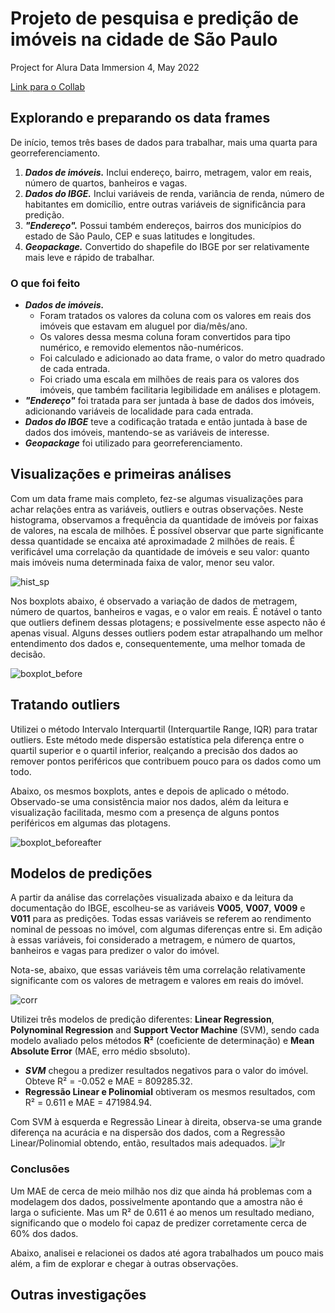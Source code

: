 # Projeto de pesquisa e predição de imóveis na cidade de São Paulo
Project for Alura Data Immersion 4, May 2022

[Link para o Collab](https://colab.research.google.com/drive/1tyubfCSsURKhDbF8UrA5WB0Q8j0WhEVR#scrollTo=vH6m6Ch0F4mL)

## Explorando e preparando os data frames
De início, temos três bases de dados para trabalhar, mais uma quarta para georreferenciamento.
1. ***Dados de imóveis.*** Inclui endereço, bairro, metragem, valor em reais, número de quartos, banheiros e vagas.
2. ***Dados do IBGE.*** Inclui variáveis de renda, variância de renda, número de habitantes em domicílio, entre outras variáveis de significância para predição.
3. ***"Endereço".*** Possui também endereços, bairros dos municípios do estado de São Paulo, CEP e suas latitudes e longitudes. 
4. ***Geopackage.*** Convertido do shapefile do IBGE por ser relativamente mais leve e rápido de trabalhar.

### O que foi feito
- ***Dados de imóveis.***
  - Foram tratados os valores da coluna com os valores em reais dos imóveis que estavam em aluguel por dia/mês/ano. 
  - Os valores dessa mesma coluna foram convertidos para tipo numérico, e removido elementos não-numéricos.
  - Foi calculado e adicionado ao data frame, o valor do metro quadrado de cada entrada.
  - Foi criado uma escala em milhões de reais para os valores dos imóveis, que também facilitaria legibilidade em análises e plotagem.
- ***"Endereço"*** foi tratada para ser juntada à base de dados dos imóveis, adicionando variáveis de localidade para cada entrada.
- ***Dados do IBGE*** teve a codificação tratada e então juntada à base de dados dos imóveis, mantendo-se as variáveis de interesse.
- ***Geopackage*** foi utilizado para georreferenciamento.

## Visualizações e primeiras análises
Com um data frame mais completo, fez-se algumas visualizações para achar relações entra as variáveis, outliers e outras observações.
Neste histograma, observamos a frequência da quantidade de imóveis por faixas de valores, na escala de milhões. É possível observar que parte significante dessa quantidade se encaixa até aproximadade 2 milhões de reais. É verificável uma correlação da quantidade de imóveis e seu valor: quanto mais imóveis numa determinada faixa de valor, menor seu valor.

![hist_sp](https://user-images.githubusercontent.com/95704769/172647447-89e7b9c5-699a-4c63-8629-e2eb2c4743e3.png)


Nos boxplots abaixo, é observado a variação de dados de metragem, número de quartos, banheiros e vagas, e o valor em reais. É notável o tanto que outliers definem  dessas plotagens; e possivelmente esse aspecto não é apenas visual. Alguns desses outliers podem estar atrapalhando um melhor entendimento dos dados e, consequentemente, uma melhor tomada de decisão.

![boxplot_before](https://user-images.githubusercontent.com/95704769/172651012-adc833ea-96bf-4c91-a3f4-2063334f68fc.png)


## Tratando outliers
Utilizei o método Intervalo Interquartil (Interquartile Range, IQR) para tratar outliers. Este método mede dispersão estatística pela diferença entre o quartil superior e o quartil inferior, realçando a precisão dos dados ao remover pontos periféricos que contribuem pouco para os dados como um todo.

Abaixo, os mesmos boxplots, antes e depois de aplicado o método. Observado-se uma consistência maior nos dados, além da leitura e visualização facilitada, mesmo com a presença de alguns pontos periféricos em algumas das plotagens.

![boxplot_beforeafter](https://user-images.githubusercontent.com/95704769/172656222-d6ed3f7a-f5a9-45d1-82db-f3b65fb883d7.png)

## Modelos de predições
A partir da análise das correlações visualizada abaixo e da leitura da documentação do IBGE, escolheu-se as variáveis **V005**, **V007**, **V009** e **V011** para as predições. Todas essas variáveis se referem ao rendimento nominal de pessoas no imóvel, com algumas diferenças entre si. Em adição à essas variáveis, foi considerado a metragem, e número de quartos, banheiros e vagas para predizer o valor do imóvel.

Nota-se, abaixo, que essas variáveis têm uma correlação relativamente significante com os valores de metragem e valores em reais do imóvel.

![corr](https://user-images.githubusercontent.com/95704769/172659738-21a110f5-d8af-4711-ac5f-c5bb9263664e.png)

Utilizei três modelos de predição diferentes: **Linear Regression**, **Polynominal Regression** and **Support Vector Machine** (SVM), sendo cada modelo avaliado pelos métodos **R²** (coeficiente de determinação) e **Mean Absolute Error** (MAE, erro médio sbsoluto).
- ***SVM*** chegou a predizer resultados negativos para o valor do imóvel. Obteve R² = -0.052 e MAE = 809285.32.
- **Regressão Linear e Polinomial** obtiveram os mesmos resultados, com R² = 0.611 e MAE = 471984.94.

Com SVM à esquerda e Regressão Linear à direita, observa-se uma grande diferença na acurácia e na dispersão dos dados, com a Regressão Linear/Polinomial obtendo, então, resultados mais adequados.
![lr](https://user-images.githubusercontent.com/95704769/172667222-8e6bf7ea-7802-4f0f-9fdc-ec2b23bfde4c.png)

### Conclusões
Um MAE de cerca de meio milhão nos diz que ainda há problemas com a modelagem dos dados, possivelmente apontando que a amostra não é larga o suficiente. Mas um R² de 0.611 é ao menos um resultado mediano, significando que o modelo foi capaz de predizer corretamente cerca de 60% dos dados.

Abaixo, analisei e relacionei os dados até agora trabalhados um pouco mais além, a fim de explorar e chegar à outras observações.

## Outras investigações



